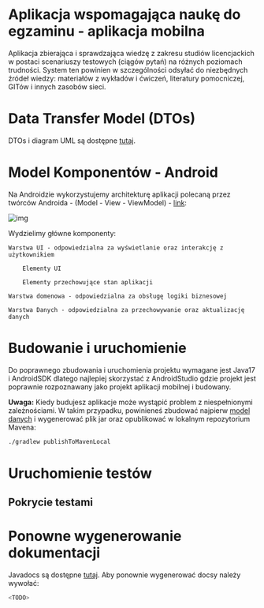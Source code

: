 # Aplikacja wspomagająca naukę do egzaminu - aplikacja mobilna

Aplikacja zbierająca i sprawdzająca wiedzę z zakresu studiów
licencjackich w postaci scenariuszy testowych (ciągów pytań)
na różnych poziomach trudności. System ten powinien w szczególności
odsyłać do niezbędnych źródeł wiedzy: materiałów z wykładów i ćwiczeń,
literatury pomocniczej, GITów i innych zasobów sieci.

# Data Transfer Model (DTOs)
DTOs i diagram UML są  dostępne [tutaj](https://gitlab-stud.elka.pw.edu.pl/bkrawcz1/pzsp2-22z-model).

# Model Komponentów - Android
Na Androidzie wykorzystujemy architekturę aplikacji polecaną przez twórców Androida - (Model - View - ViewModel) - [link](https://developer.android.com/topic/architecture): 

![img](https://upload.wikimedia.org/wikipedia/commons/8/87/MVVMPattern.png)

Wydzielimy główne komponenty:

    Warstwa UI - odpowiedzialna za wyświetlanie oraz interakcję z użytkownikiem

        Elementy UI

        Elementy przechowujące stan aplikacji

    Warstwa domenowa - odpowiedzialna za obsługę logiki biznesowej

    Warstwa Danych - odpowiedzialna za przechowywanie oraz aktualizację danych

# Budowanie i uruchomienie
Do poprawnego zbudowania i uruchomienia projektu wymagane jest Java17 i AndroidSDK dlatego najlepiej
skorzystać z AndroidStudio gdzie projekt jest poprawnie rozpoznawany jako projekt aplikacji mobilnej
i budowany.

**Uwaga:** Kiedy budujesz aplikacje może wystąpić problem z niespełnionymi zależnościami.
W takim przypadku, powinieneś zbudować najpierw [model danych](https://gitlab-stud.elka.pw.edu.pl/bkrawcz1/pzsp2-22z-model) i wygenerować plik jar oraz opublikować w lokalnym repozytorium Mavena:
```bash
./gradlew publishToMavenLocal
```

# Uruchomienie testów
<TODO>

## Pokrycie testami
<TODO>

# Ponowne wygenerowanie dokumentacji
Javadocs są dostępne [tutaj](./javadoc/index.html).
Aby ponownie wygenerować docsy należy wywołać:
```bash
<TODO>
```
